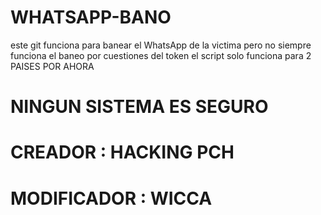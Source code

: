 # WHATSAPP-BANO
este git funciona para banear el WhatsApp de la victima 
pero no siempre funciona el baneo por cuestiones del token 
el script solo funciona para 2 PAISES POR AHORA
# NINGUN SISTEMA ES SEGURO
# CREADOR : HACKING PCH
# MODIFICADOR : WICCA
